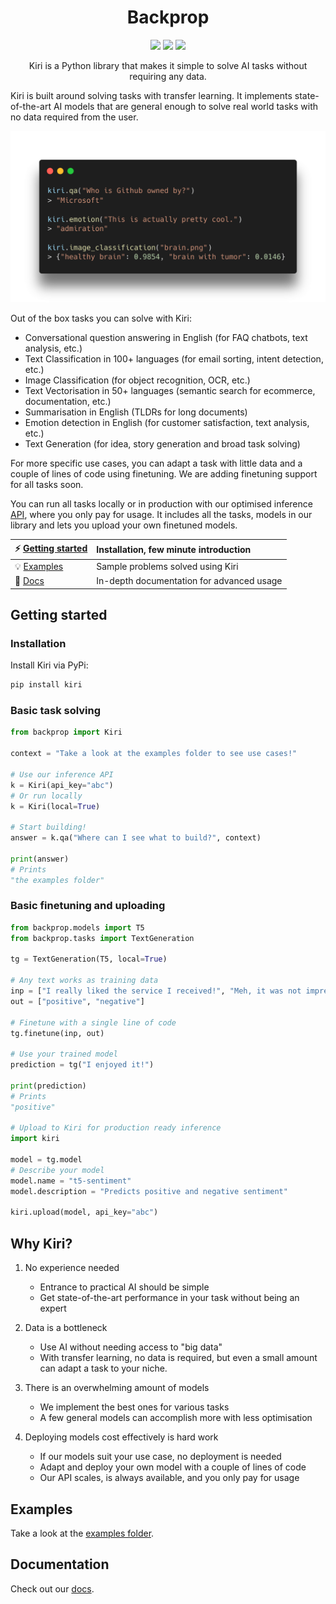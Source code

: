 <h1 align="center">Backprop</h1>

<p align="center">
   <a href="https://pypi.org/project/kiri/"><img src="https://img.shields.io/pypi/v/kiri"/></a> <img src="https://img.shields.io/pypi/pyversions/kiri"/> <a href="https://www.apache.org/licenses/LICENSE-2.0"><img src="https://img.shields.io/badge/License-Apache%202.0-blue.svg"/></a>
</p>

<p align="center">
Kiri is a Python library that makes it simple to solve AI tasks without requiring any data.
</p>

Kiri is built around solving tasks with transfer learning. It implements state-of-the-art AI models that are general enough to solve real world tasks with no data required from the user.

<p align="center">
   <img src=".github/kiri-example.png" width="600"/>
</p>

Out of the box tasks you can solve with Kiri:

- Conversational question answering in English (for FAQ chatbots, text analysis, etc.)
- Text Classification in 100+ languages (for email sorting, intent detection, etc.)
- Image Classification (for object recognition, OCR, etc.)
- Text Vectorisation in 50+ languages (semantic search for ecommerce, documentation, etc.)
- Summarisation in English (TLDRs for long documents)
- Emotion detection in English (for customer satisfaction, text analysis, etc.)
- Text Generation (for idea, story generation and broad task solving)

For more specific use cases, you can adapt a task with little data and a couple of lines of code using finetuning. We are adding finetuning support for all tasks soon.

You can run all tasks locally or in production with our optimised inference [API](https://kiri.ai), where you only pay for usage. It includes all the tasks, models in our library and lets you upload your own finetuned models.

| ⚡ [Getting started](#getting-started)                            | Installation, few minute introduction     |
| :---------------------------------------------------------------- | :---------------------------------------- |
| 💡 [Examples](https://github.com/kiri-ai/kiri/tree/main/examples) | Sample problems solved using Kiri         |
| 📙 [Docs](https://kiri.readthedocs.io/en/latest/)                 | In-depth documentation for advanced usage |

## Getting started

### Installation

Install Kiri via PyPi:

```bash
pip install kiri
```

### Basic task solving

```python
from backprop import Kiri

context = "Take a look at the examples folder to see use cases!"

# Use our inference API
k = Kiri(api_key="abc")
# Or run locally
k = Kiri(local=True)

# Start building!
answer = k.qa("Where can I see what to build?", context)

print(answer)
# Prints
"the examples folder"
```

### Basic finetuning and uploading

```python
from backprop.models import T5
from backprop.tasks import TextGeneration

tg = TextGeneration(T5, local=True)

# Any text works as training data
inp = ["I really liked the service I received!", "Meh, it was not impressive."]
out = ["positive", "negative"]

# Finetune with a single line of code
tg.finetune(inp, out)

# Use your trained model
prediction = tg("I enjoyed it!")

print(prediction)
# Prints
"positive"

# Upload to Kiri for production ready inference
import kiri

model = tg.model
# Describe your model
model.name = "t5-sentiment"
model.description = "Predicts positive and negative sentiment"

kiri.upload(model, api_key="abc")
```

## Why Kiri?

1. No experience needed

   - Entrance to practical AI should be simple
   - Get state-of-the-art performance in your task without being an expert

2. Data is a bottleneck

   - Use AI without needing access to "big data"
   - With transfer learning, no data is required, but even a small amount can adapt a task to your niche.

3. There is an overwhelming amount of models

   - We implement the best ones for various tasks
   - A few general models can accomplish more with less optimisation

4. Deploying models cost effectively is hard work
   - If our models suit your use case, no deployment is needed
   - Adapt and deploy your own model with a couple of lines of code
   - Our API scales, is always available, and you only pay for usage

## Examples

Take a look at the [examples folder](https://github.com/kiri-ai/kiri/tree/main/examples).

## Documentation

Check out our [docs](https://kiri.readthedocs.io/en/latest/).
